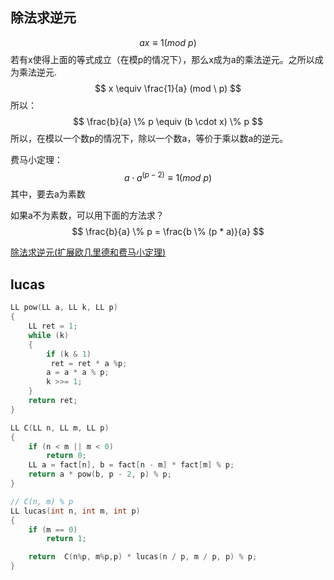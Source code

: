 





## 除法求逆元


$$
ax \equiv 1 (mod \ p)
$$
若有x使得上面的等式成立（在模p的情况下），那么x成为a的乘法逆元。之所以成为乘法逆元.
$$
x \equiv \frac{1}{a} (mod \ p)
$$
所以：
$$
\frac{b}{a} \% p \equiv  (b \cdot x) \% p
$$
所以，在模以一个数p的情况下，除以一个数a，等价于乘以数a的逆元。











费马小定理：
$$
a \cdot a^{(p-2)} \equiv 1 (mod \ p)
$$
其中，要去a为素数





如果a不为素数，可以用下面的方法求？
$$
\frac{b}{a} \% p = \frac{b \% (p * a)}{a}
$$






[除法求逆元(扩展欧几里德和费马小定理)](https://www.cnblogs.com/Howe-Young/p/4932531.html)







## lucas

```c++
LL pow(LL a, LL k, LL p)
{
    LL ret = 1;
    while (k)
    {
        if (k & 1)
         ret = ret * a %p;
        a = a * a % p;
        k >>= 1;
    }
    return ret;
}

LL C(LL n, LL m, LL p)
{
	if (n < m || m < 0) 
    	return 0;
    LL a = fact[n], b = fact[n - m] * fact[m] % p;
    return a * pow(b, p - 2, p) % p;
}

// C(n, m) % p
LL lucas(int n, int m, int p)
{
    if (m == 0) 
        return 1;

    return  C(n%p, m%p,p) * lucas(n / p, m / p, p) % p;
}
```

